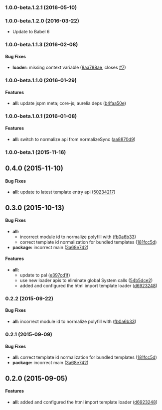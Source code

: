 ### 1.0.0-beta.1.2.1 (2016-05-10)


### 1.0.0-beta.1.2.0 (2016-03-22)

* Update to Babel 6

### 1.0.0-beta.1.1.3 (2016-02-08)


#### Bug Fixes

* **loader:** missing context variable ([8aa788ae](http://github.com/aurelia/html-import-template-loader/commit/8aa788aef594d3d8eb0aa3d6d02c69e795ae8301), closes [#7](http://github.com/aurelia/html-import-template-loader/issues/7))


### 1.0.0-beta.1.1.0 (2016-01-29)


#### Features

* **all:** update jspm meta; core-js; aurelia deps ([b4faa50e](http://github.com/aurelia/html-import-template-loader/commit/b4faa50ee4457710e6d488d66fba373479b4b96b))


### 1.0.0-beta.1.0.1 (2016-01-08)


#### Features

* **all:** switch to normalize api from normalizeSync ([aa8870d9](http://github.com/aurelia/html-import-template-loader/commit/aa8870d93c05e730842bd87b3a555c009aaca34e))


### 1.0.0-beta.1 (2015-11-16)


## 0.4.0 (2015-11-10)


#### Bug Fixes

* **all:** update to latest template entry api ([50234217](http://github.com/aurelia/html-import-template-loader/commit/5023421742a44e856a579d0c46d590358554dec6))


## 0.3.0 (2015-10-13)


#### Bug Fixes

* **all:**
  * incorrect module id to normalize polyfill with ([fb0a6b33](http://github.com/aurelia/html-import-template-loader/commit/fb0a6b33d55fe9f068d2bb8af5c897ce73f24145))
  * correct template id normalization for bundled templates ([181fcc5d](http://github.com/aurelia/html-import-template-loader/commit/181fcc5dbb580086844c01c0de93ba0644ad4eef))
* **package:** incorrect main ([3a68e742](http://github.com/aurelia/html-import-template-loader/commit/3a68e742225ce186dc7229e7534d34c6ed5729e8))


#### Features

* **all:**
  * update to pal ([e397cd1f](http://github.com/aurelia/html-import-template-loader/commit/e397cd1fa799b53a64708a4501eb2081b16aea08))
  * use new loader apis to eliminate global System calls ([54b5dce2](http://github.com/aurelia/html-import-template-loader/commit/54b5dce2d669b20bd36ff337a73afb7534c38606))
  * added and configured the html import template loader ([d6923248](http://github.com/aurelia/html-import-template-loader/commit/d6923248b1311a41ffc2ea771b4e06ceb01d6b20))


### 0.2.2 (2015-09-22)


#### Bug Fixes

* **all:** incorrect module id to normalize polyfill with ([fb0a6b33](http://github.com/aurelia/html-import-template-loader/commit/fb0a6b33d55fe9f068d2bb8af5c897ce73f24145))


### 0.2.1 (2015-09-09)


#### Bug Fixes

* **all:** correct template id normalization for bundled templates ([181fcc5d](http://github.com/aurelia/html-import-template-loader/commit/181fcc5dbb580086844c01c0de93ba0644ad4eef))
* **package:** incorrect main ([3a68e742](http://github.com/aurelia/html-import-template-loader/commit/3a68e742225ce186dc7229e7534d34c6ed5729e8))


## 0.2.0 (2015-09-05)


#### Features

* **all:** added and configured the html import template loader ([d6923248](http://github.com/aurelia/html-import-template-loader/commit/d6923248b1311a41ffc2ea771b4e06ceb01d6b20))
